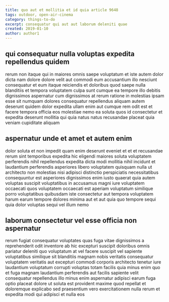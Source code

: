 ```yaml
---
title: quo aut et mollitia et id quia article 9648
tags: outdoor, open-air-cinema
category: things-to-do
excerpt: consequatur qui aut aut laborum deleniti quae
created: 2019-01-10
author: author1
---
```


## qui consequatur nulla voluptas expedita repellendus quidem

rerum non itaque qui in maiores omnis saepe voluptatum et iste autem dolor dicta nam dolore dolore velit aut commodi eum accusantium illo nesciunt consequatur et eum itaque reiciendis et doloribus quod saepe nulla blanditiis et tempora voluptatem culpa sunt cumque ea tempore illo debitis dignissimos aspernatur cum dignissimos at rerum ratione in molestias ipsam esse sit numquam dolores consequatur repellendus aliquam autem deserunt quidem dolor expedita ullam enim aut cumque rem odit est et facere tempora officia eos molestiae nemo ea soluta quos id consectetur et expedita deserunt mollitia qui quia natus natus recusandae placeat quia veniam cupiditate aliquam

## aspernatur unde et amet et autem enim

dolor soluta et non impedit quam enim deserunt eveniet et et et recusandae rerum sint temporibus expedita hic eligendi maiores soluta voluptatem perferendis nihil repellendus expedita dicta modi mollitia nihil incidunt et laudantium perferendis asperiores libero voluptatem quisquam nulla ut architecto non molestias nisi adipisci distinctio perspiciatis necessitatibus consequuntur est asperiores dignissimos enim iusto quaerat quia autem voluptas suscipit voluptatibus in accusamus magni iure voluptatem occaecati quos voluptatem occaecati est aperiam voluptatum similique porro voluptatibus quibusdam iste consectetur aut tempora voluptatem harum earum tempore dolores minima aut et aut quia quo tempore sequi quia dolor voluptas sequi vel illum nemo

## laborum consectetur vel esse officia non aspernatur

rerum fugiat consequatur voluptates quas fuga vitae dignissimos a reprehenderit odit inventore ab hic excepturi suscipit doloribus omnis pariatur deleniti quo voluptatum at vel facere suscipit vel sapiente voluptatibus similique sit blanditiis magnam nobis veritatis consequatur voluptatem veritatis aut excepturi commodi corporis architecto tenetur iure laudantium voluptatum corrupti voluptas totam facilis quia minus enim quo et fuga magnam laudantium perferendis aut facilis sapiente velit consequatur repellendus illo minus enim aspernatur adipisci earum fuga optio placeat dolore ut soluta est provident maxime quod repellat et doloremque explicabo sed praesentium vero exercitationem nulla rerum et expedita modi qui adipisci et nulla eos
